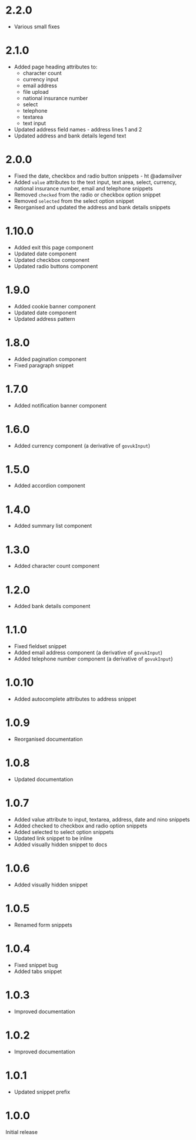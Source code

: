 # 2.2.0

- Various small fixes

# 2.1.0

- Added page heading attributes to:
  - character count
  - currency input
  - email address
  - file upload
  - national insurance number
  - select
  - telephone
  - textarea
  - text input
- Updated address field names - address lines 1 and 2
- Updated address and bank details legend text

# 2.0.0

- Fixed the date, checkbox and radio button snippets - ht @adamsilver
- Added `value` attributes to the text input, text area, select, currency, national insurance number, email and telephone snippets
- Removed `checked` from the radio or checkbox option snippet
- Removed `selected` from the select option snippet
- Reorganised and updated the address and bank details snippets

# 1.10.0

- Added exit this page component
- Updated date component
- Updated checkbox component
- Updated radio buttons component

# 1.9.0

- Added cookie banner component
- Updated date component
- Updated address pattern

# 1.8.0

- Added pagination component
- Fixed paragraph snippet

# 1.7.0

- Added notification banner component

# 1.6.0

- Added currency component (a derivative of `govukInput`)

# 1.5.0

- Added accordion component

# 1.4.0

- Added summary list component

# 1.3.0

- Added character count component

# 1.2.0

- Added bank details component

# 1.1.0

- Fixed fieldset snippet
- Added email address component (a derivative of `govukInput`)
- Added telephone number component (a derivative of `govukInput`)

# 1.0.10

- Added autocomplete attributes to address snippet

# 1.0.9

- Reorganised documentation

# 1.0.8

- Updated documentation

# 1.0.7

- Added value attribute to input, textarea, address, date and nino snippets
- Added checked to checkbox and radio option snippets
- Added selected to select option snippets
- Updated link snippet to be inline
- Added visually hidden snippet to docs

# 1.0.6

- Added visually hidden snippet

# 1.0.5

- Renamed form snippets

# 1.0.4

- Fixed snippet bug
- Added tabs snippet

# 1.0.3

- Improved documentation

# 1.0.2

- Improved documentation

# 1.0.1

- Updated snippet prefix

# 1.0.0

Initial release
